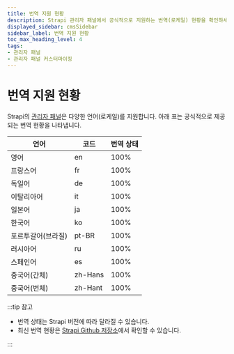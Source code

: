 ```yaml
---
title: 번역 지원 현황
description: Strapi 관리자 패널에서 공식적으로 지원하는 번역(로케일) 현황을 확인하세요.
displayed_sidebar: cmsSidebar
sidebar_label: 번역 지원 현황
toc_max_heading_level: 4
tags:
- 관리자 패널
- 관리자 패널 커스터마이징
---
```


# 번역 지원 현황

Strapi의 [관리자 패널](/cms/admin-panel-customization)은 다양한 언어(로케일)를 지원합니다. 아래 표는 공식적으로 제공되는 번역 현황을 나타냅니다.

| 언어 | 코드 | 번역 상태 |
| --- | --- | --- |
| 영어 | en | 100% |
| 프랑스어 | fr | 100% |
| 독일어 | de | 100% |
| 이탈리아어 | it | 100% |
| 일본어 | ja | 100% |
| 한국어 | ko | 100% |
| 포르투갈어(브라질) | pt-BR | 100% |
| 러시아어 | ru | 100% |
| 스페인어 | es | 100% |
| 중국어(간체) | zh-Hans | 100% |
| 중국어(번체) | zh-Hant | 100% |

:::tip 참고

- 번역 상태는 Strapi 버전에 따라 달라질 수 있습니다.
- 최신 번역 현황은 [Strapi Github 저장소](https://github.com/strapi/strapi/tree/main/packages/core/admin/admin/src/translations)에서 확인할 수 있습니다.

::: 